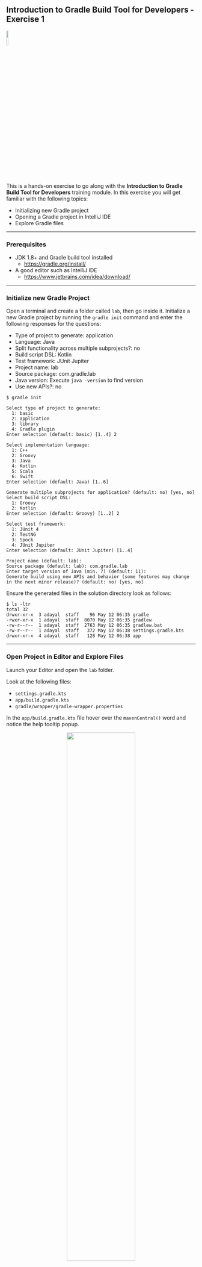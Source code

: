 ## Introduction to Gradle Build Tool for Developers - Exercise 1

<p align="left">
<img width="10%" height="10%" src="https://user-images.githubusercontent.com/120980/174325546-8558160b-7f16-42cb-af0f-511849f22ebc.png">
</p>

This is a hands-on exercise to go along with the
**Introduction to Gradle Build Tool for Developers** training module. In this exercise
you will get familiar with the following topics:

* Initializing new Gradle project
* Opening a Gradle project in IntelliJ IDE
* Explore Gradle files

---
### Prerequisites

* JDK 1.8+ and Gradle build tool installed
  * https://gradle.org/install/
* A good editor such as IntelliJ IDE
  * https://www.jetbrains.com/idea/download/

---
### Initialize new Gradle Project

Open a terminal and create a folder called `lab`, then go inside it. Initialize a new Gradle
project by running the `gradle init` command and enter the following responses
for the questions:

* Type of project to generate: application
* Language: Java
* Split functionality across multiple subprojects?: no
* Build script DSL: Kotlin
* Test framework: JUnit Jupiter
* Project name: lab
* Source package: com.gradle.lab
* Java version: Execute `java -version` to find version
* Use new APIs?: no

```
$ gradle init

Select type of project to generate:
  1: basic
  2: application
  3: library
  4: Gradle plugin
Enter selection (default: basic) [1..4] 2

Select implementation language:
  1: C++
  2: Groovy
  3: Java
  4: Kotlin
  5: Scala
  6: Swift
Enter selection (default: Java) [1..6] 

Generate multiple subprojects for application? (default: no) [yes, no] 
Select build script DSL:
  1: Groovy
  2: Kotlin
Enter selection (default: Groovy) [1..2] 2

Select test framework:
  1: JUnit 4
  2: TestNG
  3: Spock
  4: JUnit Jupiter
Enter selection (default: JUnit Jupiter) [1..4] 

Project name (default: lab): 
Source package (default: lab): com.gradle.lab
Enter target version of Java (min. 7) (default: 11):
Generate build using new APIs and behavior (some features may change in the next minor release)? (default: no) [yes, no]
```

Ensure the generated files in the solution directory look as follows:

```
$ ls -ltr
total 32
drwxr-xr-x  3 adayal  staff    96 May 12 06:35 gradle
-rwxr-xr-x  1 adayal  staff  8070 May 12 06:35 gradlew
-rw-r--r--  1 adayal  staff  2763 May 12 06:35 gradlew.bat
-rw-r--r--  1 adayal  staff   372 May 12 06:38 settings.gradle.kts
drwxr-xr-x  4 adayal  staff   128 May 12 06:38 app
```

---
### Open Project in Editor and Explore Files

Launch your Editor and open the `lab` folder.

Look at the following files:
* `settings.gradle.kts`
* `app/build.gradle.kts`
* `gradle/wrapper/gradle-wrapper.properties`

In the `app/build.gradle.kts` file hover over the `mavenCentral()` word and
notice the help tooltip popup.

<p align="center">
<img width="60%" height="60%" src="https://user-images.githubusercontent.com/120980/174327421-da264871-bad8-4d36-bd23-e156eeeebbcb.png">
</p>

Notice sample sources and tests have been created:
* `app/src/main/java/com/gradle/lab/App.java`
* `app/src/test/java/com/gradle/lab/AppTest.java`

<p align="center">
<img width="60%" height="60%" src="https://user-images.githubusercontent.com/120980/174327548-d03ad27f-32c7-4e44-a111-04de4cc21fa3.png">
</p>

---
### Gradle Wrapper Distributions

Gradle wrapper distributions are stored in the `~/.gradle/wrapper/dists` folder
in your home directory.

**Note**: You may first have to execute the wrapper script to trigger a download of
Gradle to the distributions folder by running `./gradlew :app:run`.

```
$ ls -ltr ~/.gradle/wrapper/dists/
total 0
drwxr-xr-x  3 adayal  staff  96 May 12 07:02 gradle-7.4.2-bin
```

<p align="right">
<a href="https://github.com/gradle/build-tool-training-exercises/tree/main/Introduction_to_Gradle_Build_Tool_for_Developers/exercise2">Exercise 2 >></a>
</p>
